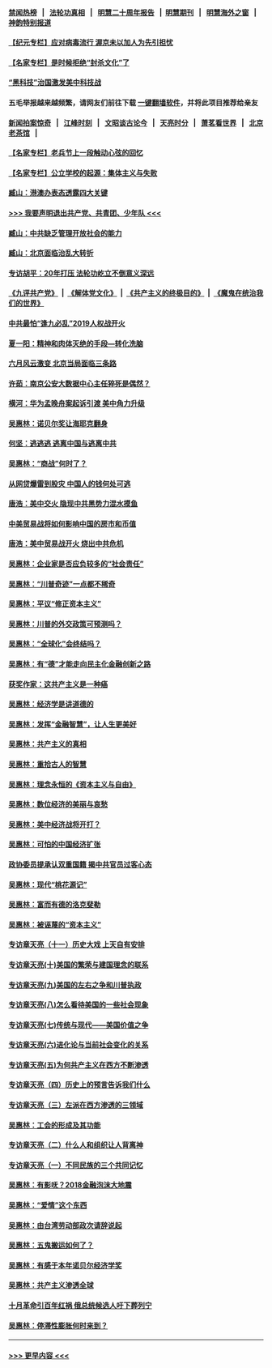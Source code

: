 #### [禁闻热榜](热点新闻.md?=0)  &nbsp;&nbsp;|&nbsp;&nbsp; [法轮功真相](https://github.com/gfw-breaker/truth/blob/master/README.md?=0) &nbsp;&nbsp;|&nbsp;&nbsp; [明慧二十周年报告](https://github.com/gfw-breaker/mh-reports/blob/master/README.md?=0) &nbsp;&nbsp;|&nbsp;&nbsp;[明慧期刊](https://github.com/gfw-breaker/mh-qikan) &nbsp;&nbsp;|&nbsp;&nbsp; [明慧海外之窗](https://github.com/gfw-breaker/mh-news/blob/master/README.md?=0) &nbsp;&nbsp;|&nbsp;&nbsp; [神韵特别报道](https://github.com/gfw-breaker/mh-news/blob/master/shenyun.md?=0)
#### [【纪元专栏】应对病毒流行 渥京未以加人为先引担忧](../pages/nsc423/n11875714.md?t=02241331) 
#### [【名家专栏】是时候拒绝“封杀文化”了](../pages/nsc423/n11814093.md?t=02241331) 
#### [“黑科技”治国激发美中科技战](../pages/nsc423/n11638056.md?t=02241331) 
#### 五毛举报越来越频繁，请网友们前往下载 [一键翻墙软件](https://github.com/gfw-breaker/ssr-accounts)，并将此项目推荐给亲友
#### [新闻拍案惊奇](https://github.com/gfw-breaker/banned-news/blob/master/pages/link4.md) &nbsp;&nbsp;|&nbsp;&nbsp; [江峰时刻](https://github.com/gfw-breaker/banned-news/blob/master/pages/link4.md) &nbsp;&nbsp;|&nbsp;&nbsp; [文昭谈古论今](https://github.com/gfw-breaker/banned-news/blob/master/pages/link4.md) &nbsp;&nbsp;|&nbsp;&nbsp; [天亮时分](https://github.com/gfw-breaker/banned-news/blob/master/pages/link4.md) &nbsp;&nbsp;|&nbsp;&nbsp; [萧茗看世界](https://github.com/gfw-breaker/banned-news/blob/master/pages/link4.md) &nbsp;&nbsp;|&nbsp;&nbsp; [北京老茶馆](https://github.com/gfw-breaker/banned-news/blob/master/pages/link4.md) &nbsp;&nbsp;|&nbsp;&nbsp; 
#### [【名家专栏】老兵节上一段触动心弦的回忆](../pages/nsc423/n11646016.md?t=02241331) 
#### [【名家专栏】公立学校的起源：集体主义与失败](../pages/nsc423/n11601833.md?t=02241331) 
#### [臧山：港澳办表态透露四大关键](../pages/nsc423/n11421628.md?t=02241331) 
#### [>>> 我要声明退出共产党、共青团、少年队 <<<](https://github.com/begood0513/goodnews/blob/master/quit/letter.md) 
#### [臧山：中共缺乏管理开放社会的能力](../pages/nsc423/n11407457.md?t=02241331) 
#### [臧山：北京面临治乱大转折](../pages/nsc423/n11406895.md?t=02241331) 
#### [专访胡平：20年打压 法轮功屹立不倒意义深远](../pages/nsc423/n11398800.md?t=02241331) 
#### [《九评共产党》](https://github.com/begood0513/9ping.md/blob/master/README.md) &nbsp;|&nbsp; [《解体党文化》](../../../../jtdwh.md/blob/master/README.md)  &nbsp;|&nbsp; [《共产主义的终极目的》](../../../../gczydzjmd.md/blob/master/README.md) &nbsp;|&nbsp; [《魔鬼在统治我们的世界》](../../../../mgztzwmdsj.md/blob/master/README.md) 
#### [中共最怕“逢九必乱”2019人权战开火](../pages/nsc423/n11385248.md?t=02241331) 
#### [夏一阳：精神和肉体灭绝的手段—转化洗脑](../pages/nsc423/n11368250.md?t=02241331) 
#### [六月风云激变 北京当局面临三条路](../pages/nsc423/n11313668.md?t=02241331) 
#### [许茹：南京公安大数据中心主任猝死是偶然？](../pages/nsc423/n11064744.md?t=02241331) 
#### [横河：华为孟晚舟案起诉引渡 美中角力升级](../pages/nsc423/n11027230.md?t=02241331) 
#### [吴惠林：诺贝尔奖让海耶克翻身](../pages/nsc423/n10890049.md?t=02241331) 
#### [何坚：逃逃逃 逃离中国与逃离中共](../pages/nsc423/n10592891.md?t=02241331) 
#### [吴惠林：“商战”何时了？](../pages/nsc423/n10573558.md?t=02241331) 
#### [从网贷爆雷到股灾 中国人的钱何处可逃](../pages/nsc423/n10572800.md?t=02241331) 
#### [唐浩：美中交火 隐现中共黑势力混水摸鱼](../pages/nsc423/n10544040.md?t=02241331) 
#### [中美贸易战将如何影响中国的房市和币值](../pages/nsc423/n10543697.md?t=02241331) 
#### [唐浩：美中贸易战开火 烧出中共危机](../pages/nsc423/n10540126.md?t=02241331) 
#### [吴惠林：企业家是否应负较多的“社会责任”](../pages/nsc423/n10535022.md?t=02241331) 
#### [吴惠林：“川普奇迹”一点都不稀奇](../pages/nsc423/n10512808.md?t=02241331) 
#### [吴惠林：平议“修正资本主义”](../pages/nsc423/n10495724.md?t=02241331) 
#### [吴惠林：川普的外交政策可预测吗？](../pages/nsc423/n10462387.md?t=02241331) 
#### [吴惠林：“全球化”会终结吗？](../pages/nsc423/n10452838.md?t=02241331) 
#### [吴惠林：有“德”才能走向民主化金融创新之路](../pages/nsc423/n10432292.md?t=02241331) 
#### [获奖作家：这共产主义是一种癌](../pages/nsc423/n10431541.md?t=02241331) 
#### [吴惠林：经济学是讲道德的](../pages/nsc423/n10398014.md?t=02241331) 
#### [吴惠林：发挥“金融智慧”，让人生更美好](../pages/nsc423/n10375019.md?t=02241331) 
#### [吴惠林：共产主义的真相](../pages/nsc423/n10351394.md?t=02241331) 
#### [吴惠林：重拾古人的智慧](../pages/nsc423/n10337691.md?t=02241331) 
#### [吴惠林：理念永恒的《资本主义与自由》](../pages/nsc423/n10316274.md?t=02241331) 
#### [吴惠林：数位经济的美丽与哀愁](../pages/nsc423/n10292946.md?t=02241331) 
#### [吴惠林：美中经济战将开打？](../pages/nsc423/n10258825.md?t=02241331) 
#### [吴惠林：可怕的中国经济扩张](../pages/nsc423/n10219147.md?t=02241331) 
#### [政协委员提承认双重国籍 揭中共官员过客心态](../pages/nsc423/n10208809.md?t=02241331) 
#### [吴惠林：现代“桃花源记”](../pages/nsc423/n10185234.md?t=02241331) 
#### [吴惠林：富而有德的洛克斐勒](../pages/nsc423/n10142264.md?t=02241331) 
#### [吴惠林：被诬蔑的“资本主义”](../pages/nsc423/n10124816.md?t=02241331) 
#### [专访章天亮（十一）历史大戏 上天自有安排](../pages/nsc423/n10094905.md?t=02241331) 
#### [专访章天亮(十)美国的繁荣与建国理念的联系](../pages/nsc423/n10094899.md?t=02241331) 
#### [专访章天亮(九)美国的左右之争和川普执政](../pages/nsc423/n10094889.md?t=02241331) 
#### [专访章天亮(八)怎么看待美国的一些社会现象](../pages/nsc423/n10094857.md?t=02241331) 
#### [专访章天亮(七)传统与现代——美国价值之争](../pages/nsc423/n10093140.md?t=02241331) 
#### [专访章天亮(六)进化论与当前社会变化的关系](../pages/nsc423/n10092036.md?t=02241331) 
#### [专访章天亮(五)为何共产主义在西方不断渗透](../pages/nsc423/n10083620.md?t=02241331) 
#### [专访章天亮（四）历史上的预言告诉我们什么](../pages/nsc423/n10083606.md?t=02241331) 
#### [专访章天亮（三）左派在西方渗透的三领域](../pages/nsc423/n10081115.md?t=02241331) 
#### [吴惠林：工会的形成及其功能](../pages/nsc423/n10080633.md?t=02241331) 
#### [专访章天亮（二）什么人和组织让人背离神](../pages/nsc423/n10076637.md?t=02241331) 
#### [专访章天亮（一）不同民族的三个共同记忆](../pages/nsc423/n10074188.md?t=02241331) 
#### [吴惠林：有影呒？2018金融泡沫大地震](../pages/nsc423/n10040534.md?t=02241331) 
#### [吴惠林：“爱情”这个东西](../pages/nsc423/n10019423.md?t=02241331) 
#### [吴惠林：由台湾劳动部政次请辞说起](../pages/nsc423/n9979679.md?t=02241331) 
#### [吴惠林：五鬼搬运如何了？](../pages/nsc423/n9925338.md?t=02241331) 
#### [吴惠林：有感于本年诺贝尔经济学奖](../pages/nsc423/n9871883.md?t=02241331) 
#### [吴惠林：共产主义渗透全球](../pages/nsc423/n9812748.md?t=02241331) 
#### [十月革命引百年红祸 俄总统候选人吁下葬列宁](../pages/nsc423/n9810182.md?t=02241331) 
#### [吴惠林：停滞性膨胀何时来到？](../pages/nsc423/n9764136.md?t=02241331) 

----
#### [ >>> 更早内容 <<< ](../indexes/nsc423-earlier.md)
